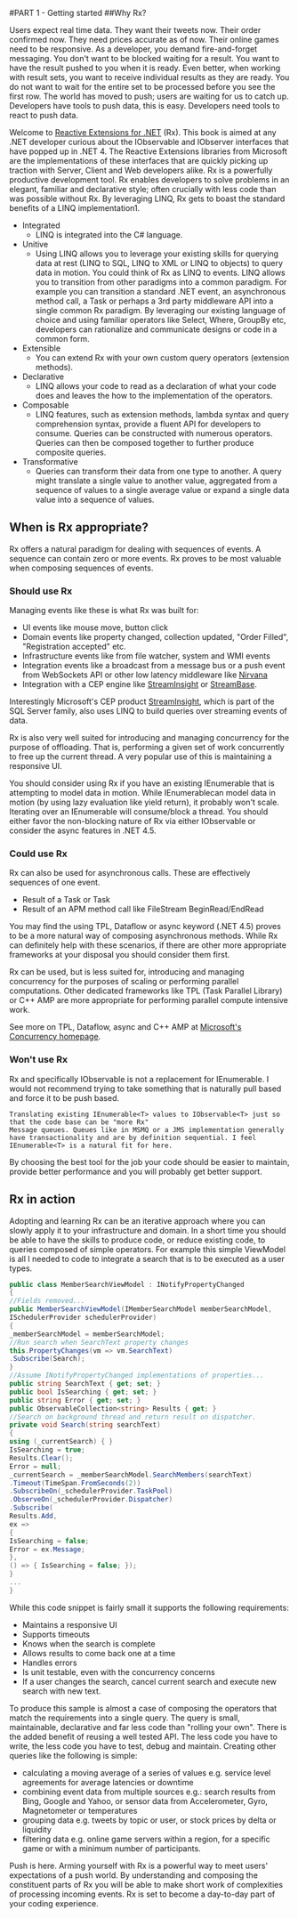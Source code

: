 #PART 1 - Getting started
##Why Rx?

Users expect real time data. They want their tweets now. Their order confirmed now. They need prices accurate as of now. Their online games need to be responsive. As a developer, you demand fire-and-forget messaging. You don't want to be blocked waiting for a result. You want to have the result pushed to you when it is ready. Even better, when working with result sets, you want to receive individual results as they are ready. You do not want to wait for the entire set to be processed before you see the first row. The world has moved to push; users are waiting for us to catch up. Developers have tools to push data, this is easy. Developers need tools to react to push data.

Welcome to [Reactive Extensions for .NET](http://msdn.microsoft.com/en-us/devlabs/gg577609) (Rx). This book is aimed at any .NET developer curious about the IObservable<T> and IObserver<T> interfaces that have popped up in .NET 4. The Reactive Extensions libraries from Microsoft are the implementations of these interfaces that are quickly picking up traction with Server, Client and Web developers alike. Rx is a powerfully productive development tool. Rx enables developers to solve problems in an elegant, familiar and declarative style; often crucially with less code than was possible without Rx. By leveraging LINQ, Rx gets to boast the standard benefits of a LINQ implementation1.

* Integrated
  *  LINQ is integrated into the C# language. 
* Unitive
  *  Using LINQ allows you to leverage your existing skills for querying data at rest (LINQ to SQL, LINQ to XML or LINQ to objects) to query data in motion. You could think of Rx as LINQ to events. LINQ allows you to transition from other paradigms into a common paradigm. For example you can transition a standard .NET event, an asynchronous method call, a Task or perhaps a 3rd party middleware API into a single common Rx paradigm. By leveraging our existing language of choice and using familiar operators like Select, Where, GroupBy etc, developers can rationalize and communicate designs or code in a common form. 
* Extensible
  *  You can extend Rx with your own custom query operators (extension methods). 
* Declarative
  *  LINQ allows your code to read as a declaration of what your code does and leaves the how to the implementation of the operators.
* Composable
  *  LINQ features, such as extension methods, lambda syntax and query comprehension syntax, provide a fluent API for developers to consume. Queries can be constructed with numerous operators. Queries can then be composed together to further produce composite queries.
* Transformative
  *  Queries can transform their data from one type to another. A query might translate a single value to another value, aggregated from a sequence of values to a single average value or expand a single data value into a sequence of values. 

## When is Rx appropriate?

Rx offers a natural paradigm for dealing with sequences of events. A sequence can contain zero or more events. Rx proves to be most valuable when composing sequences of events.

### Should use Rx

Managing events like these is what Rx was built for:

  *  UI events like mouse move, button click
  *  Domain events like property changed, collection updated, "Order Filled", "Registration accepted" etc.
  *  Infrastructure events like from file watcher, system and WMI events
  *  Integration events like a broadcast from a message bus or a push event from WebSockets API or other low latency middleware like [Nirvana](http://www.my-channels.com/)
  *  Integration with a CEP engine like [StreamInsight](http://www.microsoft.com/sqlserver/en/us/solutions-technologies/business-intelligence/complex-event-processing.aspx) or [StreamBase](http://www.streambase.com/).

Interestingly Microsoft's CEP product [StreamInsight](http://www.microsoft.com/sqlserver/en/us/solutions-technologies/business-intelligence/complex-event-processing.aspx), which is part of the SQL Server family, also uses LINQ to build queries over streaming events of data.

Rx is also very well suited for introducing and managing concurrency for the purpose of offloading. That is, performing a given set of work concurrently to free up the current thread. A very popular use of this is maintaining a responsive UI.

You should consider using Rx if you have an existing IEnumerable<T> that is attempting to model data in motion. While IEnumerable<T>can model data in motion (by using lazy evaluation like yield return), it probably won't scale. Iterating over an IEnumerable<T> will consume/block a thread. You should either favor the non-blocking nature of Rx via either IObservable<T> or consider the async features in .NET 4.5.

### Could use Rx

Rx can also be used for asynchronous calls. These are effectively sequences of one event.

  *  Result of a Task or Task<T>
  *  Result of an APM method call like FileStream BeginRead/EndRead

You may find the using TPL, Dataflow or async keyword (.NET 4.5) proves to be a more natural way of composing asynchronous methods. While Rx can definitely help with these scenarios, if there are other more appropriate frameworks at your disposal you should consider them first.

Rx can be used, but is less suited for, introducing and managing concurrency for the purposes of scaling or performing parallel computations. Other dedicated frameworks like TPL (Task Parallel Library) or C++ AMP are more appropriate for performing parallel compute intensive work.

See more on TPL, Dataflow, async and C++ AMP at [Microsoft's Concurrency homepage](http://msdn.microsoft.com/en-us/concurrency).

### Won't use Rx

Rx and specifically IObservable<T> is not a replacement for IEnumerable<T>. I would not recommend trying to take something that is naturally pull based and force it to be push based.

    Translating existing IEnumerable<T> values to IObservable<T> just so that the code base can be "more Rx"
    Message queues. Queues like in MSMQ or a JMS implementation generally have transactionality and are by definition sequential. I feel IEnumerable<T> is a natural fit for here.

By choosing the best tool for the job your code should be easier to maintain, provide better performance and you will probably get better support.

## Rx in action

Adopting and learning Rx can be an iterative approach where you can slowly apply it to your infrastructure and domain. In a short time you should be able to have the skills to produce code, or reduce existing code, to queries composed of simple operators. For example this simple ViewModel is all I needed to code to integrate a search that is to be executed as a user types.

```C#
public class MemberSearchViewModel : INotifyPropertyChanged
{
//Fields removed...
public MemberSearchViewModel(IMemberSearchModel memberSearchModel,
ISchedulerProvider schedulerProvider)
{
_memberSearchModel = memberSearchModel;
//Run search when SearchText property changes
this.PropertyChanges(vm => vm.SearchText)
.Subscribe(Search);
}
//Assume INotifyPropertyChanged implementations of properties...
public string SearchText { get; set; }
public bool IsSearching { get; set; }
public string Error { get; set; }
public ObservableCollection<string> Results { get; }
//Search on background thread and return result on dispatcher.
private void Search(string searchText)
{
using (_currentSearch) { }
IsSearching = true;
Results.Clear();
Error = null;
_currentSearch = _memberSearchModel.SearchMembers(searchText)
.Timeout(TimeSpan.FromSeconds(2))
.SubscribeOn(_schedulerProvider.TaskPool)
.ObserveOn(_schedulerProvider.Dispatcher)
.Subscribe(
Results.Add,
ex =>
{
IsSearching = false;
Error = ex.Message;
},
() => { IsSearching = false; });
}
...
}
```

While this code snippet is fairly small it supports the following requirements:

  *  Maintains a responsive UI
  *  Supports timeouts
  *  Knows when the search is complete
  *  Allows results to come back one at a time
  *  Handles errors
  *  Is unit testable, even with the concurrency concerns
  *  If a user changes the search, cancel current search and execute new search with new text.

To produce this sample is almost a case of composing the operators that match the requirements into a single query. The query is small, maintainable, declarative and far less code than "rolling your own". There is the added benefit of reusing a well tested API. The less code you have to write, the less code you have to test, debug and maintain. Creating other queries like the following is simple:

  *  calculating a moving average of a series of values e.g. service level agreements for average latencies or downtime
  *  combining event data from multiple sources e.g.: search results from Bing, Google and Yahoo, or sensor data from Accelerometer, Gyro, Magnetometer or temperatures
  *  grouping data e.g. tweets by topic or user, or stock prices by delta or liquidity
  *  filtering data e.g. online game servers within a region, for a specific game or with a minimum number of participants.

Push is here. Arming yourself with Rx is a powerful way to meet users' expectations of a push world. By understanding and composing the constituent parts of Rx you will be able to make short work of complexities of processing incoming events. Rx is set to become a day-to-day part of your coding experience. 
